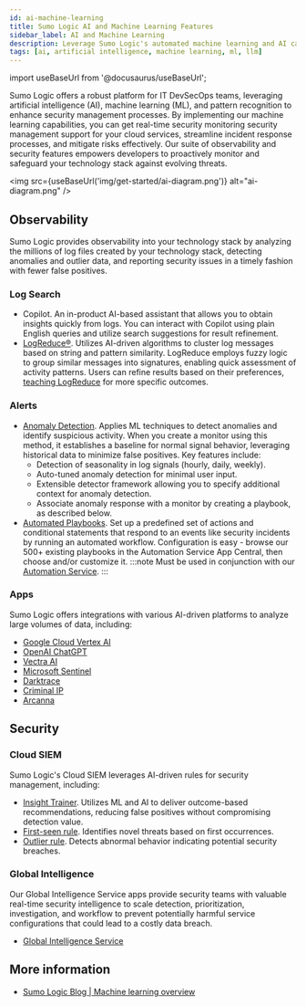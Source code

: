 ```yaml
---
id: ai-machine-learning
title: Sumo Logic AI and Machine Learning Features
sidebar_label: AI and Machine Learning
description: Leverage Sumo Logic's automated machine learning and AI capabilities (mention features here) to (business value).
tags: [ai, artificial intelligence, machine learning, ml, llm]
---
```


import useBaseUrl from '@docusaurus/useBaseUrl';

Sumo Logic offers a robust platform for IT DevSecOps teams, leveraging artificial intelligence (AI), machine learning (ML), and pattern recognition to enhance security management processes. By implementing our machine learning capabilities, you can get real-time security monitoring security management support for your cloud services, streamline incident response processes, and mitigate risks effectively. Our suite of observability and security features empowers developers to proactively monitor and safeguard your technology stack against evolving threats.

<!--Today's machine learning software applications are becoming increasingly sophisticated in their approach, along with the ways they can be integrated with other functionalities. Machine learning is also frequently seen as a value-added feature for software products across industry verticals, including finance, healthcare and IT. IT security professionals are increasingly relying on machine learning applications to facilitate real-time security monitoring of increasingly large and disparate IT infrastructure networks.

The implementation of machine learning technology to support the security management of cloud services can reduce manual workloads for your team and streamline your incident response process. Sumo Logic uses machine learning and pattern recognition to analyze the millions of log files created by your technology stack, detect anomalies and outlier data, and report security issues in a timely fashion with fewer false positives.-->

<img src={useBaseUrl('img/get-started/ai-diagram.png')} alt="ai-diagram.png" />

## Observability

Sumo Logic provides observability into your technology stack by analyzing the millions of log files created by your technology stack, detecting anomalies and outlier data, and reporting security issues in a timely fashion with fewer false positives.


### Log Search

* Copilot. <!--link tk-->An in-product AI-based assistant that allows you to obtain insights quickly from logs. You can interact with Copilot using plain English queries and utilize search suggestions for result refinement.
* [LogReduce&reg;](/docs/search/logreduce). Utilizes AI-driven algorithms to cluster log messages based on string and pattern similarity. LogReduce employs fuzzy logic to group similar messages into signatures, enabling quick assessment of activity patterns. Users can refine results based on their preferences, [teaching LogReduce](/docs/search/logreduce/influence-the-logreduce-outcome) for more specific outcomes.


### Alerts

* [Anomaly Detection](/docs/alerts/monitors/create-monitor/#select-monitor-type-and-detection-method). Applies ML techniques to detect anomalies and identify suspicious activity. When you create a monitor using this method, it establishes a baseline for normal signal behavior, leveraging historical data to minimize false positives. Key features include:
  - Detection of seasonality in log signals (hourly, daily, weekly).
  - Auto-tuned anomaly detection for minimal user input.
  - Extensible detector framework allowing you to specify additional context for anomaly detection.
  - Associate anomaly response with a monitor by creating a playbook, as described below.
* [Automated Playbooks](/docs/alerts/monitors/use-playbooks-with-monitors). Set up a predefined set of actions and conditional statements that respond to an events like security incidents by running an automated workflow. Configuration is easy - browse our 500+ existing playbooks in the Automation Service App Central, then choose and/or customize it.
   :::note
   Must be used in conjunction with our [Automation Service](/docs/platform-services/automation-service).
   :::

### Apps

Sumo Logic offers integrations with various AI-driven platforms to analyze large volumes of data, including:

* [Google Cloud Vertex AI](/docs/integrations/google/cloud-vertex-ai)
* [OpenAI ChatGPT](/docs/platform-services/automation-service/app-central/integrations/openai-chatgpt/)
* [Vectra AI](/docs/platform-services/automation-service/app-central/integrations/vectra)
* [Microsoft Sentinel](/docs/platform-services/automation-service/app-central/integrations/microsoft-sentinel)
* [Darktrace](/docs/platform-services/automation-service/app-central/integrations/darktrace)
* [Criminal IP](docs/platform-services/automation-service/app-central/integrations/criminal-ip.md)
* [Arcanna](/docs/platform-services/automation-service/app-central/integrations/arcanna)

## Security

### Cloud SIEM

Sumo Logic's Cloud SIEM leverages AI-driven rules for security management, including:

* [Insight Trainer](/docs/cse/rules/insight-trainer). Utilizes ML and AI to deliver outcome-based recommendations, reducing false positives without compromising detection value.
* [First-seen rule](/docs/cse/rules/write-first-seen-rule). Identifies novel threats based on first occurrences.
* [Outlier rule](/docs/cse/rules/write-outlier-rule/). Detects abnormal behavior indicating potential security breaches.

### Global Intelligence

Our Global Intelligence Service apps provide security teams with valuable real-time security intelligence to scale detection, prioritization, investigation, and workflow to prevent potentially harmful service configurations that could lead to a costly data breach.

* [Global Intelligence Service](/docs/integrations/global-intelligence)


## More information

* [Sumo Logic Blog | Machine learning overview](https://www.sumologic.com/glossary/machine-learning/)
<!--
-bashyam's blog about how we trained our AI
-Flex Pricing? The more log data ingested, the sharper your analytics and ML/AI insights become. By eliminating ingest limitations and empowering an ML/AI-driven single source of truth for analytics, Flex enables DevOps and DevSecOps teams to troubleshoot faster, accelerate release velocity, and ensure reliable, secure digital experiences.
-Splunk-to-Sumo conversion migration tool?
-->
